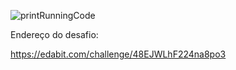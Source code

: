 

![printRunningCode](https://user-images.githubusercontent.com/69480388/160892007-f603dbd0-d45f-4a11-96c6-9d4d8139b152.PNG)


Endereço do desafio:

https://edabit.com/challenge/48EJWLhF224na8po3
